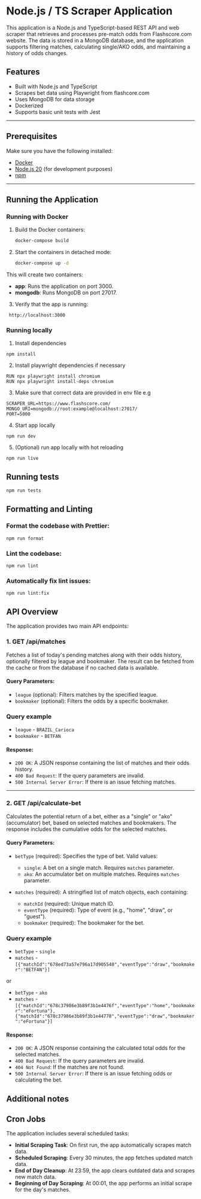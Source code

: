 # Node.js / TS Scraper Application

This application is a Node.js and TypeScript-based REST API and web scraper that retrieves and processes pre-match odds from Flashscore.com website. The data is stored in a MongoDB database, and the application supports filtering matches, calculating single/AKO odds, and maintaining a history of odds changes.

## Features

- Built with Node.js and TypeScript
- Scrapes bet data using Playwright from flashcore.com
- Uses MongoDB for data storage
- Dockerized
- Supports basic unit tests with Jest

---

## Prerequisites

Make sure you have the following installed:

- [Docker](https://www.docker.com/)
- [Node.js 20](https://nodejs.org/) (for development purposes)
- [npm](https://www.npmjs.com/)

---

## Running the Application

### Running with Docker

1. Build the Docker containers:
   ```bash
   docker-compose build
   ```
2. Start the containers in detached mode:
   ```bash
   docker-compose up -d
   ```

This will create two containers:

- **app**: Runs the application on port 3000.
- **mongodb**: Runs MongoDB on port 27017.

3. Verify that the app is running:

```
 http://localhost:3000
```

### Running locally

1. Install dependencies

```
npm install
```

2. Install playwright dependencies if necessary

```
RUN npx playwright install chromium
RUN npx playwright install-deps chromium
```

3. Make sure that correct data are provided in env file e.g

```
SCRAPER_URL=https://www.flashscore.com/
MONGO_URI=mongodb://root:example@localhost:27017/
PORT=5000
```

4. Start app locally

```
npm run dev
```

5. (Optional) run app locally with hot reloading

```
npm run live
```

## Running tests

```
npm run tests
```

## Formatting and Linting

### Format the codebase with Prettier:

```
npm run format

```

### Lint the codebase:

```
npm run lint
```

### Automatically fix lint issues:

```
npm run lint:fix
```

## API Overview

The application provides two main API endpoints:

### 1. GET /api/matches

Fetches a list of today's pending matches along with their odds history, optionally filtered by league and bookmaker. The result can be fetched from the cache or from the database if no cached data is available.

#### Query Parameters:

- `league` (optional): Filters matches by the specified league.
- `bookmaker` (optional): Filters the odds by a specific bookmaker.

### Query example

- `league` - `BRAZIL_Carioca`
- `bookmaker` - `BETFAN`

#### Response:

- `200 OK`: A JSON response containing the list of matches and their odds history.
- `400 Bad Request`: If the query parameters are invalid.
- `500 Internal Server Error`: If there is an issue fetching matches.

---

### 2. GET /api/calculate-bet

Calculates the potential return of a bet, either as a "single" or "ako" (accumulator) bet, based on selected matches and bookmakers. The response includes the cumulative odds for the selected matches.

#### Query Parameters:

- `betType` (required): Specifies the type of bet. Valid values:

  - `single`: A bet on a single match. Requires `matches` parameter.
  - `ako`: An accumulator bet on multiple matches. Requires `matches` parameter.

- `matches` (required): A stringified list of match objects, each containing:
  - `matchId` (required): Unique match ID.
  - `eventType` (required): Type of event (e.g., "home", "draw", or "guest").
  - `bookmaker` (required): The bookmaker for the bet.

### Query example

- `betType` - `single`
- `matches` - `[{"matchId":"678ed73a57e796a17d905540","eventType":"draw","bookmaker":"BETFAN"}]`

or

- `betType` - `ako`
- `matches` - `[{"matchId":"678c37986e3b89f3b1e4476f","eventType":"home","bookmaker":"eFortuna"},{"matchId":"678c37986e3b89f3b1e44778","eventType":"draw","bookmaker":"eFortuna"}]`

#### Response:

- `200 OK`: A JSON response containing the calculated total odds for the selected matches.
- `400 Bad Request`: If the query parameters are invalid.
- `404 Not Found`: If the matches are not found.
- `500 Internal Server Error`: If there is an issue fetching odds or calculating the bet.

## Additional notes

## Cron Jobs

The application includes several scheduled tasks:

- **Initial Scraping Task**: On first run, the app automatically scrapes match data.
- **Scheduled Scraping**: Every 30 minutes, the app fetches updated match data.
- **End of Day Cleanup**: At 23:59, the app clears outdated data and scrapes new match data.
- **Beginning of Day Scraping**: At 00:01, the app performs an initial scrape for the day's matches.
